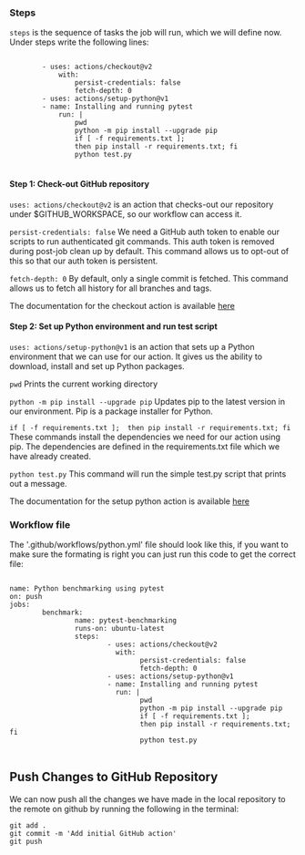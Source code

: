 
### Steps

`steps` is the sequence of tasks the job will run, which we will define now. Under steps write the following lines:
<pre class="file" data-filename=".github/workflows/python.yml" data-target="append">
<code class="yml">
        - uses: actions/checkout@v2
            with:
                persist-credentials: false
                fetch-depth: 0 
        - uses: actions/setup-python@v1
        - name: Installing and running pytest
            run: |
                pwd
                python -m pip install --upgrade pip
                if [ -f requirements.txt ]; 
                then pip install -r requirements.txt; fi
                python test.py
</code>
</pre>

#### Step 1: Check-out GitHub repository

`uses: actions/checkout@v2` is an action that checks-out our repository under $GITHUB_WORKSPACE, so our workflow can access it.

`persist-credentials: false` We need a GitHub auth token to enable our scripts to run authenticated git commands. This auth token is removed during post-job clean up by default. This command allows us to opt-out of this so that our auth token is persistent.

`fetch-depth: 0` By default, only a single commit is fetched. This command allows us to fetch all history for all branches and tags.

The documentation for the checkout action is available [here](https://github.com/actions/checkout)

#### Step 2: Set up Python environment and run test script

`uses: actions/setup-python@v1` is an action that sets up a Python environment that we can use for our action. It gives us the ability to download, install and set up Python packages.

`pwd` Prints the current working directory

`python -m pip install --upgrade pip` Updates pip to the latest version in our environment. Pip is a package installer for Python.

`
 if [ -f requirements.txt ]; 
 then pip install -r requirements.txt; fi
`
These commands install the dependencies we need for our action using pip. The dependencies are defined in the requirements.txt file which we have already created.

`python test.py` This command will run the simple test.py script that prints out a message.

The documentation for the setup python action is available [here](https://github.com/actions/setup-python)

### Workflow file

The '.github/workflows/python.yml' file should look like this, if you want to make sure the formating is right you can just run this code to get the correct file:
<pre class="file" data-filename=".github/workflows/python.yml" data-target="append">
<code class="yml">
name: Python benchmarking using pytest
on: push
jobs:
        benchmark:
                name: pytest-benchmarking
                runs-on: ubuntu-latest
                steps:
                        - uses: actions/checkout@v2
                          with:
                                persist-credentials: false
                                fetch-depth: 0 
                        - uses: actions/setup-python@v1
                        - name: Installing and running pytest
                          run: |
                                pwd
                                python -m pip install --upgrade pip
                                if [ -f requirements.txt ]; 
                                then pip install -r requirements.txt; fi
                                python test.py
</code>
</pre> 

## Push Changes to GitHub Repository

We can now push all the changes we have made in the local repository to the remote on github by running the following in the terminal:

```   
git add .
git commit -m 'Add initial GitHub action'
git push
```   


